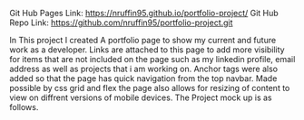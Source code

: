 Git Hub Pages Link: https://nruffin95.github.io/portfolio-project/
Git Hub Repo Link: https://github.com/nruffin95/portfolio-project.git

In This project I created A portfolio page to show my current and future work as a developer.
Links are attached to this page to add more visibility for items that are not included on the page
such as my linkedin profile, email address as well as projects that i am working on. Anchor tags were
also added so that the page has quick navigation from the top navbar. Made possible by css grid and flex
the page also allows for resizing of content to view on diffrent versions of mobile devices. The Project mock
up is as follows. 
